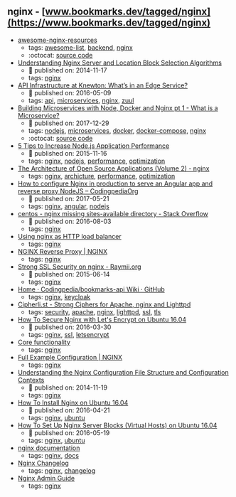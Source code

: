nginx - [www.bookmarks.dev/tagged/nginx](https://www.bookmarks.dev/tagged/nginx)
---
* [awesome-nginx-resources](https://github.com/fcambus/nginx-resources#readme)
    * tags: [awesome-list](../tagged/awesome-list.md), [backend](../tagged/backend.md), [nginx](../tagged/nginx.md)
    * :octocat: [source code](https://github.com/fcambus/nginx-resources#readme)
* [Understanding Nginx Server and Location Block Selection Algorithms](https://www.digitalocean.com/community/tutorials/understanding-nginx-server-and-location-block-selection-algorithms)
    * :calendar: published on: 2014-11-17
    * tags: [nginx](../tagged/nginx.md)
* [API Infrastructure at Knewton: What’s in an Edge Service?](https://medium.com/knerd/api-infrastructure-at-knewton-whats-in-an-edge-service-51a3777aeb41)
    * :calendar: published on: 2016-05-09
    * tags: [api](../tagged/api.md), [microservices](../tagged/microservices.md), [nginx](../tagged/nginx.md), [zuul](../tagged/zuul.md)
* [Building Microservices with Node, Docker and Nginx pt 1 - What is a Microservice?](https://www.youtube.com/watch?v=EsCfPxjmnjo)
    * :calendar: published on: 2017-12-29
    * tags: [nodejs](../tagged/nodejs.md), [microservices](../tagged/microservices.md), [docker](../tagged/docker.md), [docker-compose](../tagged/docker-compose.md), [nginx](../tagged/nginx.md)
    * :octocat: [source code](https://github.com/fChristenson/microservices-example)
* [5 Tips to Increase Node.js Application Performance](https://www.nginx.com/blog/5-performance-tips-for-node-js-applications/)
    * :calendar: published on: 2015-11-16
    * tags: [nginx](../tagged/nginx.md), [nodejs](../tagged/nodejs.md), [performance](../tagged/performance.md), [optimization](../tagged/optimization.md)
* [The Architecture of Open Source Applications (Volume 2) - nginx](http://www.aosabook.org/en/nginx.html)
    * tags: [nginx](../tagged/nginx.md), [archicture](../tagged/archicture.md), [performance](../tagged/performance.md), [optimization](../tagged/optimization.md)
* [How to configure Nginx in production to serve an Angular app and reverse proxy NodeJS – CodingpediaOrg](http://www.codingpedia.org/ama/how-to-configure-nginx-in-production-to-serve-angular-app-and-reverse-proxy-nodejs)
    * :calendar: published on: 2017-05-21
    * tags: [nginx](../tagged/nginx.md), [angular](../tagged/angular.md), [nodejs](../tagged/nodejs.md)
* [centos - nginx missing sites-available directory - Stack Overflow](https://stackoverflow.com/questions/17413526/nginx-missing-sites-available-directory)
    * :calendar: published on: 2016-08-03
    * tags: [nginx](../tagged/nginx.md)
* [Using nginx as HTTP load balancer](http://nginx.org/en/docs/http/load_balancing.html)
    * tags: [nginx](../tagged/nginx.md)
* [NGINX Reverse Proxy | NGINX](https://www.nginx.com/resources/admin-guide/reverse-proxy/)
    * tags: [nginx](../tagged/nginx.md)
* [Strong SSL Security on nginx - Raymii.org](https://raymii.org/s/tutorials/Strong_SSL_Security_On_nginx.html)
    * :calendar: published on: 2015-06-14
    * tags: [nginx](../tagged/nginx.md)
* [Home · Codingpedia/bookmarks-api Wiki · GitHub](https://github.com/Codingpedia/bookmarks-api/wiki)
    * tags: [nginx](../tagged/nginx.md), [keycloak](../tagged/keycloak.md)
* [Cipherli.st - Strong Ciphers for Apache, nginx and Lighttpd](https://cipherli.st/)
    * tags: [security](../tagged/security.md), [apache](../tagged/apache.md), [nginx](../tagged/nginx.md), [lighttpd](../tagged/lighttpd.md), [ssl](../tagged/ssl.md), [tls](../tagged/tls.md)
* [How To Secure Nginx with Let's Encrypt on Ubuntu 16.04](https://www.digitalocean.com/community/tutorials/how-to-secure-nginx-with-let-s-encrypt-on-ubuntu-16-04)
    * :calendar: published on: 2016-03-30
    * tags: [nginx](../tagged/nginx.md), [ssl](../tagged/ssl.md), [letsencrypt](../tagged/letsencrypt.md)
* [Core functionality](http://nginx.org/en/docs/ngx_core_module.html)
    * tags: [nginx](../tagged/nginx.md)
* [Full Example Configuration | NGINX](https://www.nginx.com/resources/wiki/start/topics/examples/full/)
    * tags: [nginx](../tagged/nginx.md)
* [Understanding the Nginx Configuration File Structure and Configuration Contexts](https://www.digitalocean.com/community/tutorials/understanding-the-nginx-configuration-file-structure-and-configuration-contexts)
    * :calendar: published on: 2014-11-19
    * tags: [nginx](../tagged/nginx.md)
* [How To Install Nginx on Ubuntu 16.04 ](https://www.digitalocean.com/community/tutorials/how-to-install-nginx-on-ubuntu-16-04)
    * :calendar: published on: 2016-04-21
    * tags: [nginx](../tagged/nginx.md), [ubuntu](../tagged/ubuntu.md)
* [How To Set Up Nginx Server Blocks (Virtual Hosts) on Ubuntu 16.04](https://www.digitalocean.com/community/tutorials/how-to-set-up-nginx-server-blocks-virtual-hosts-on-ubuntu-16-04)
    * :calendar: published on: 2016-05-19
    * tags: [nginx](../tagged/nginx.md), [ubuntu](../tagged/ubuntu.md)
* [nginx documentation](https://nginx.org/en/docs/)
    * tags: [nginx](../tagged/nginx.md), [docs](../tagged/docs.md)
* [Nginx Changelog](http://nginx.org/en/CHANGES)
    * tags: [nginx](../tagged/nginx.md), [changelog](../tagged/changelog.md)
* [Nginx Admin Guide](https://www.nginx.com/resources/admin-guide/)
    * tags: [nginx](../tagged/nginx.md)
